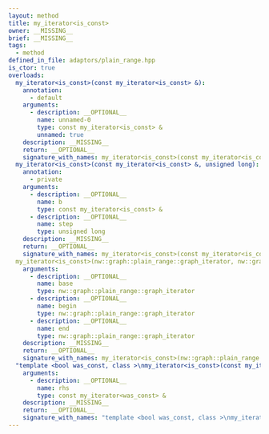 ```yaml
---
layout: method
title: my_iterator<is_const>
owner: __MISSING__
brief: __MISSING__
tags:
  - method
defined_in_file: adaptors/plain_range.hpp
is_ctor: true
overloads:
  my_iterator<is_const>(const my_iterator<is_const> &):
    annotation:
      - default
    arguments:
      - description: __OPTIONAL__
        name: unnamed-0
        type: const my_iterator<is_const> &
        unnamed: true
    description: __MISSING__
    return: __OPTIONAL__
    signature_with_names: my_iterator<is_const>(const my_iterator<is_const> &)
  my_iterator<is_const>(const my_iterator<is_const> &, unsigned long):
    annotation:
      - private
    arguments:
      - description: __OPTIONAL__
        name: b
        type: const my_iterator<is_const> &
      - description: __OPTIONAL__
        name: step
        type: unsigned long
    description: __MISSING__
    return: __OPTIONAL__
    signature_with_names: my_iterator<is_const>(const my_iterator<is_const> & b, unsigned long step)
  my_iterator<is_const>(nw::graph::plain_range::graph_iterator, nw::graph::plain_range::graph_iterator, nw::graph::plain_range::graph_iterator):
    arguments:
      - description: __OPTIONAL__
        name: base
        type: nw::graph::plain_range::graph_iterator
      - description: __OPTIONAL__
        name: begin
        type: nw::graph::plain_range::graph_iterator
      - description: __OPTIONAL__
        name: end
        type: nw::graph::plain_range::graph_iterator
    description: __MISSING__
    return: __OPTIONAL__
    signature_with_names: my_iterator<is_const>(nw::graph::plain_range::graph_iterator base, nw::graph::plain_range::graph_iterator begin, nw::graph::plain_range::graph_iterator end)
  "template <bool was_const, class >\nmy_iterator<is_const>(const my_iterator<was_const> &)":
    arguments:
      - description: __OPTIONAL__
        name: rhs
        type: const my_iterator<was_const> &
    description: __MISSING__
    return: __OPTIONAL__
    signature_with_names: "template <bool was_const, class >\nmy_iterator<is_const>(const my_iterator<was_const> & rhs)"
---
```

